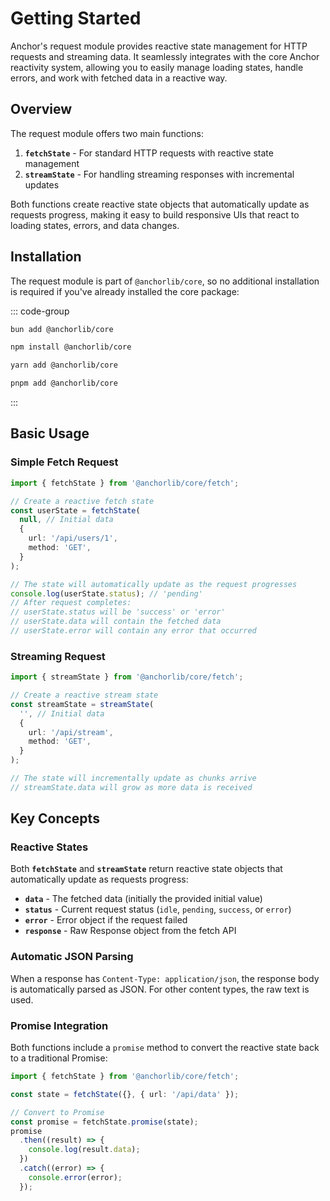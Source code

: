 # **Getting Started**

Anchor's request module provides reactive state management for HTTP requests and streaming data. It seamlessly
integrates with the core Anchor reactivity system, allowing you to easily manage loading states, handle errors, and work
with fetched data in a reactive way.

## **Overview**

The request module offers two main functions:

1. **`fetchState`** - For standard HTTP requests with reactive state management
2. **`streamState`** - For handling streaming responses with incremental updates

Both functions create reactive state objects that automatically update as requests progress, making it easy to build
responsive UIs that react to loading states, errors, and data changes.

## **Installation**

The request module is part of `@anchorlib/core`, so no additional installation is required if you've already installed the
core package:

::: code-group

```sh [Bun]
bun add @anchorlib/core
```

```sh [NPM]
npm install @anchorlib/core
```

```sh [Yarn]
yarn add @anchorlib/core
```

```sh [PNPM]
pnpm add @anchorlib/core
```

:::

## **Basic Usage**

### **Simple Fetch Request**

```typescript
import { fetchState } from '@anchorlib/core/fetch';

// Create a reactive fetch state
const userState = fetchState(
  null, // Initial data
  {
    url: '/api/users/1',
    method: 'GET',
  }
);

// The state will automatically update as the request progresses
console.log(userState.status); // 'pending'
// After request completes:
// userState.status will be 'success' or 'error'
// userState.data will contain the fetched data
// userState.error will contain any error that occurred
```

### **Streaming Request**

```typescript
import { streamState } from '@anchorlib/core/fetch';

// Create a reactive stream state
const streamState = streamState(
  '', // Initial data
  {
    url: '/api/stream',
    method: 'GET',
  }
);

// The state will incrementally update as chunks arrive
// streamState.data will grow as more data is received
```

## **Key Concepts**

### **Reactive States**

Both **`fetchState`** and **`streamState`** return reactive state objects that automatically update as requests progress:

- **`data`** - The fetched data (initially the provided initial value)
- **`status`** - Current request status (`idle`, `pending`, `success`, or `error`)
- **`error`** - Error object if the request failed
- **`response`** - Raw Response object from the fetch API

### **Automatic JSON Parsing**

When a response has `Content-Type: application/json`, the response body is automatically parsed as JSON. For other
content types, the raw text is used.

### **Promise Integration**

Both functions include a `promise` method to convert the reactive state back to a traditional Promise:

```typescript
import { fetchState } from '@anchorlib/core/fetch';

const state = fetchState({}, { url: '/api/data' });

// Convert to Promise
const promise = fetchState.promise(state);
promise
  .then((result) => {
    console.log(result.data);
  })
  .catch((error) => {
    console.error(error);
  });
```
